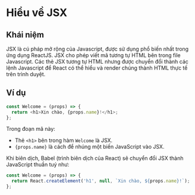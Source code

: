 # Hiểu về JSX 

## Khái niệm
JSX là cú pháp mở rộng của Javascript, được sử dụng phổ biến nhất trong ứng dụng ReactJS. JSX cho phép viết mã tương tự HTML bên trong file Javascript. Các thẻ JSX tương tự HTML nhưng được chuyển đổi thành các lệnh Javascript để React có thể hiểu và render chúng thành HTML thực tế trên trình duyệt.

## Ví dụ
```javascript
const Welcome = (props) => {
  return <h1>Xin chào, {props.name}!</h1>;
};
```
Trong đoạn mã này:

- Thẻ `<h1>` bên trong hàm `Welcome` là JSX.
- `{props.name}` là cách để nhúng một biến JavaScript vào JSX.

Khi biên dịch, Babel (trình biên dịch của React) sẽ chuyển đổi JSX thành JavaScript thuần tuý như:

```javascript
const Welcome = (props) => {
  return React.createElement('h1', null, `Xin chào, ${props.name}!`);
};
```